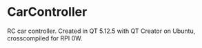 # CarController
RC car controller. Created in QT 5.12.5 with QT Creator on Ubuntu, crosscompiled for RPI 0W.
